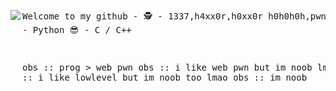 <img src="https://media.giphy.com/media/bi6RQ5x3tqoSI/giphy.gif" align="left"/><pre>
Welcome to my github *-*
🕵 - 1337,h4xx0r,h0xx0r h0h0h0h,pwner
🐍 - Python
😎 - C / C++

obs :: prog > web pwn
obs :: i like web pwn but im noob lmao
obs :: i like lowlevel but im noob too lmao
obs :: im noob
</pre>

